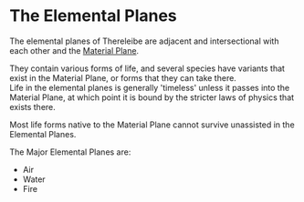# The Elemental Planes
The elemental planes of Thereleibe are adjacent and intersectional with each other and the [Material Plane](Material_Plane.md).

They contain various forms of life, and several species have variants that exist in the Material Plane, or forms that they can take there.  
Life in the elemental planes is generally 'timeless' unless it passes into the Material Plane, at which point it is bound by the stricter laws of physics that exists there.

Most life forms native to the Material Plane cannot survive unassisted in the Elemental Planes.

The Major Elemental Planes are:
* Air
* Water
* Fire
